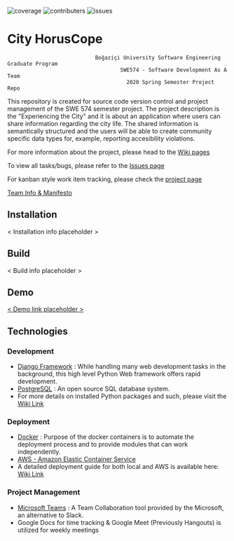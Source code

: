 ![coverage](https://img.shields.io/badge/coverage----blue) ![contributers](https://img.shields.io/badge/contributors-3-lightgrey) ![issues](https://img.shields.io/badge/issues-0%20open-green)
# City HorusCope
```
                            Boğaziçi University Software Engineering Graduate Program
                                    SWE574 - Software Development As A Team
                                      2020 Spring Semester Project Repo
```
This repository is created for source code version control and project management of the SWE 574 semester project.
The project description is the "Experiencing the City" and it is about an application where users can share information regarding the city life. The shared information is semantically structured and the users will be able to create community specific data types for, example, reporting accesibility violations.

For more information about the project, please head to the [Wiki pages](https://github.com/sinag/SWE574/wiki)

To view all tasks/bugs, please refer to the [Issues page](https://github.com/sinag/SWE574/issues)

For kanban style work item tracking, please check the [project page](https://github.com/sinag/SWE574/projects/2)

[Team Info & Manifesto](https://github.com/sinag/SWE574/wiki/Team-&-Manifesto)
## Installation

< Installation info placeholder >

## Build

< Build info placeholder >

## Demo

[< Demo link placeholder >](https://github.com/sinag/SWE574)

## Technologies
### Development
* [Django Framework](https://www.djangoproject.com/) : While handling many web development tasks in the background, this high level Python Web framework offers rapid development.
* [PostgreSQL](https://www.postgresql.org/) : An open source SQL database system.
* For more details on installed Python packages and such, please visit the [ Wiki Link ](https://github.com/sinag/SWE574)
### Deployment
* [Docker](https://www.docker.com/get-started) : Purpose of the docker containers is to automate the deployment process and to provide modules that can work independently.
* [AWS - Amazon Elastic Container Service](https://aws.amazon.com/tr/getting-started/hands-on/deploy-docker-containers/)
* A detailed deployment guide for both local and AWS is available here: [ Wiki Link ](https://github.com/sinag/SWE574)
### Project Management
* [Microsoft Teams](https://www.djangoproject.com/) : A Team Collaboration tool provided by the Microsoft, an alternative to Slack.
* Google Docs for time tracking & Google Meet (Previously Hangouts) is utilized for weekly meetings
